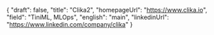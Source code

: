 {
"draft": false,
"title": "Clika2",
"homepageUrl": "https://www.clika.io",
"field": "TiniML, MLOps",
"english": "main",
"linkedinUrl": "https://www.linkedin.com/company/clika"
}
